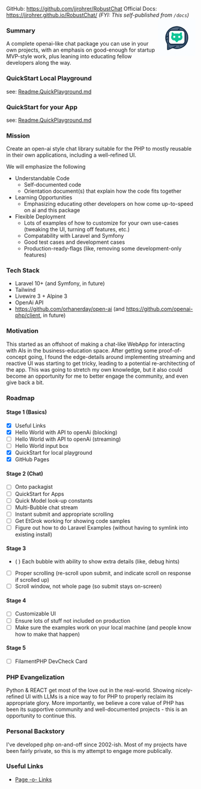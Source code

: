 GitHub: https://github.com/jjrohrer/RobustChat
Official Docs: https://jjrohrer.github.io/RobustChat/
 _(FYI: This self-published from `/docs`)_
<img alt="logo" align="right" width="100" height="100" src="./docs/images/logo.png">
### Summary
A complete openai-like chat package you can use in your own projects, 
with an emphasis on good-enough for startup MVP-style work, plus leaning into 
educating fellow developers along the way.

### QuickStart Local Playground
see: [Readme.QuickPlayground.md](Readme.QuickPlayground.md)

### QuickStart for your App
see: [Readme.QuickPlayground.md](Readme.QuickPlayground.md)

### Mission
Create an open-ai style chat library suitable for the PHP to mostly reusable in their own applications, including a well-refined UI.

We will emphasize the following
* Understandable Code
    * Self-documented code
    * Orientation document(s) that explain how the code fits together
* Learning Opportunities
    * Emphasizing educating other developers on how come up-to-speed on ai and this package
* Flexible Deployment
    * Lots of examples of how to customize for your own use-cases (tweaking the UI, turning off features, etc.)
    * Compatability with Laravel and Symfony
    * Good test cases and development cases
    * Production-ready-flags (like, removing some development-only features)

### Tech Stack
* Laravel 10+ (and Symfony, in future)
* Tailwind
* Livewire 3 + Alpine 3
* OpenAi API
* https://github.com/orhanerday/open-ai  (and https://github.com/openai-php/client, in future)

### Motivation
This started as an offshoot of making a chat-like WebApp for interacting with AIs in the business-education space. After getting some proof-of-concept going, I found the edge-details around implementing streaming and reactive UI was starting to get tricky, leading to a potential re-architecting of the app. This was going to stretch my own knowledge, but it also could become an opportunity for me to better engage the community, and even give back a bit.

### Roadmap

#### Stage 1 (Basics)
* [X] Useful Links
* [X] Hello World with API to openAi (blocking)
* [ ] Hello World with API to openAi (streaming)
* [ ] Hello World input box
* [X] QuickStart for local playground
* [X] GitHub Pages
#### Stage 2 (Chat)
* [ ] Onto packagist
* [ ] QuickStart for Apps
* [ ] Quick Model look-up constants
* [ ] Multi-Bubble chat stream
* [ ] Instant submit and appropriate scrolling
* [ ] Get EtGrok working for showing code samples
* [ ] Figure out how to do Laravel Examples (without having to symlink into existing install)
#### Stage 3 
* ( ) Each bubble with ability to show extra details (like, debug hints)
* [ ] Proper scrolling (re-scroll upon submit, and indicate scroll on response if scrolled up)
* [ ] Scroll window, not whole page (so submit stays on-screen)
#### Stage 4
* [ ] Customizable UI
* [ ] Ensure lots of stuff not included on production
* [ ] Make sure the examples work on your local machine (and people know how to make that happen)
#### Stage 5
* [ ] FilamentPHP DevCheck Card


### PHP Evangelization
Python & REACT get most of the love out in the real-world. Showing nicely-refined UI with LLMs is a nice way to for PHP to properly reclaim its appropriate glory. More importantly, we believe a core value of PHP has been its supportive community and well-documented projects - this is an opportunity to continue this.

### Personal Backstory
I've developed php on-and-off since 2002-ish. Most of my projects have been fairly private, so this is my attempt to engage more publically.

### Useful Links
* [Page -o- Links](./docs/links.md)